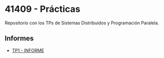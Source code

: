 # 41409 - Prácticas
Repositorio con los TPs de Sistemas Distribuidos y Programación Paralela.

## Informes

- [TP1 - INFORME](Practico1/readme.md)
